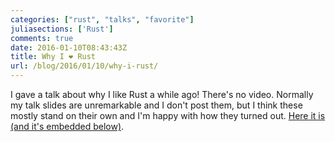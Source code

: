 ```yaml
---
categories: ["rust", "talks", "favorite"]
juliasections: ['Rust']
comments: true
date: 2016-01-10T08:43:43Z
title: Why I ❤ Rust
url: /blog/2016/01/10/why-i-rust/
---
```


I gave a talk about why I like Rust a while ago! There's no video. Normally my
talk slides are unremarkable and I don't post them, but I think these mostly stand on their own and I'm happy with how they turned out. [Here it is (and it's embedded below)](https://speakerdeck.com/jvns/why-i-rust).

<script async class="speakerdeck-embed" data-id="2217f185971243a4ac638c2fa6993ca0" data-ratio="1.29456384323641" src="//speakerdeck.com/assets/embed.js"></script>
